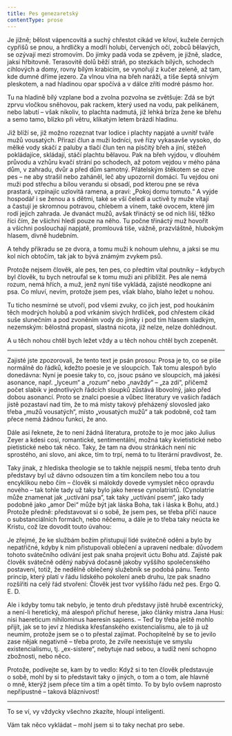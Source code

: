 ```yaml
---
title: Pes genezaretský
contentType: prose
---
```


Je jižně; bělost vápencovitá a suchý chřestot cikád ve křoví, kužele černých cypřišů se pnou, a hrdličky a modří holubi, červených očí, zobců bělavých, se ozývají mezi stromovím. Do jímky padá voda se zpěvem, je jižně, sladce, jaksi hřbitovně. Terasovitě dolů běží stráň, po stezkách bílých, schodech cihlových a domy, rovny bílým krabicím, se vynořují z kučer zeleně, až tam, kde dumné dříme jezero. Za vlnou vlna na břeh naráží, a tiše šeptá snivým pleskotem, a nad hladinou opar spočívá a v dálce zříti modré pásmo hor.

Tu na hladině bílý vzplane bod a zvolna pozvolna se zvětšuje: Zdá se být zprvu vločkou sněhovou, pak rackem, který used na vodu, pak pelikánem, nebo labutí – však nikoliv, to plachta nadmutá, již lehká bríza žene ke břehu a semo tamo, blízko při větru, klikatým letem brázdí hladinu.

Již blíží se, již možno rozeznat tvar lodice i plachty napjaté a uvnitř tváře mužů vousatých. Přirazí člun a muži lodníci, své řízy vykasavše vysoko, do mělké vody skáčí z paluby a tlačí člun ten na písčitý břeh a jiní, stěžeň pokládajíce, skládají, stáčí plachtu bělavou. Pak na břeh vyjdou, v dlouhém průvodu a vzhůru kvačí strání po schodech, až potom vejdou v mého pána dům, v zahradu, dvůr a před dům samotný. Přátelským štěkotem se ozve pes – ne aby strašil nebo zaháněl, leč aby upozornil domácí. Tu vejdou oni muži pod střechu a bílou verandu si obsadí, pod kterou pne se réva prastará, vzpínajíc uzlovitá ramena, a praví: „Pokoj domu tomuto.“ A vyjde hospodář i se ženou a s dětmi, také se vší čeledí a uctivě ty muže vítají a častují je skromnou potravou, chlebem a vínem, také ovocem, které jim rodí jejich zahrada. Je dvanáct mužů, avšak třináctý se od nich liší, těžko říci čím, že všichni hledí pouze na něho. Tu počne třináctý muž hovořit a všichni poslouchají napjatě, promlouvá tiše, vážně, prazvláštně, hlubokým hlasem, divně hudebním.

A tehdy přikradu se ze dvora, a tomu muži k nohoum ulehnu, a jaksi se mu kol nich obtočím, tak jak to bývá známým zvykem psů.

Protože nejsem člověk, ale pes, ten pes, co předtím vítal poutníky – kdybych byl člověk, tu bych netroufal se k tomu muži ani přiblížit. Pes ale nemá rozum, nemá hřích, a muž, jenž nyní tiše vykládá, zajisté neodkopne ani psa. Co mluví, nevím, protože jsem pes, však blaho, blaho ležet u nohou.

Tu ticho nesmírné se utvoří, pod všemi zvuky, co jich jest, pod houkáním těch modrých holubů a pod vrkáním sivých hrdliček, pod chřestem cikád suše slunečním a pod zvoněním vody do jímky i pod tím hlasem sladkým, nezemským: bělostná propast, slastná nicota, jíž nelze, nelze dohlédnout.

A u těch nohou chtěl bych ležet vždy a u těch nohou chtěl bych zcepenět.

* * *

Zajisté jste zpozorovali, že tento text je psán prosou: Prosa je to, co se píše normálně do řádků, kdežto poesie je ve sloupcích. Tak tomu alespoň bylo donedávna: Nyní je poesie taky to, co, jsouc psáno ve sloupcích, má jakési asonance, např. „lyceum“ a „rozum“ nebo „navždy“ – „za zdí“, přičemž počet slabik v jednotlivých řádcích sloupků zůstává libovolný, jako před dobou asonancí. Proto se znalci poesie a vůbec literatury ve vašich řadách jistě pozastaví nad tím, že to má místy takový přeházený slovosled jako třeba „mužů vousatých“, místo „vousatých mužů“ a tak podobně, což tam přece nemá žádnou funkci, že ano.

Dále asi řeknete, že to není žádná literatura, protože to je moc jako Julius Zeyer a kdesi cosi, romantické, sentimentální, možná taky kvietistické nebo pietistické nebo tak něco. Taky, že tam na dvou stránkách není nic sprostého, ani slovo, ani akce, tím to trpí, nemá to tu literární pravdivost, že.

Taky jinak, z hlediska theologie se to takhle nejspíš nesmí, třeba tento druh představy byl už dávno odsouzen tím a tím koncilem nebo tou a tou encyklikou nebo čím – člověk si málokdy dovede vymyslet něco opravdu nového – tak tohle tady už taky bylo jako herese cynolatristů. (Cynolatrie může znamenat jak „uctívání psa“, tak taky „uctívání psem“, jako tady podobně jako „amor Dei“ může být jak láska Boha, tak i láska k Bohu, atd.) Protože předně: představovat si o sobě, že jsem pes, se třeba příčí nauce o substanciálních formách, nebo něčemu, a dále je to třeba taky neúcta ke Kristu, což lze dovodit touto úvahou:

Je zřejmé, že ke službám božím přistupují lidé svátečně oděni a bylo by nepatřičné, kdyby k nim přistupovali oblečení a upravení nedbale: důvodem tohoto svátečního odívání jest pak snaha projevit úctu Bohu atd. Zajisté pak člověk svátečně oděný nabývá dočasně jakoby vyššího společenského postavení, totiž, že nedělně oblečený služebník se podobá pánu. Tento princip, který platí v řádu lidského pokolení aneb druhu, lze pak snadno rozšířiti na celý řád stvoření: Člověk jest tvor vyššího řádu než pes. Ergo Q. E. D.

Ale i kdyby tomu tak nebylo, je tento druh představy jistě hrubě excentrický, a není-li heretický, má alespoň příchuť herese, jako články mistra Jana Husi: nisi haereticum nihilominus haeresin sapiens. – Teď by třeba ještě mohlo přijít, jak se to jeví z hlediska křesťanského existencialismu, ale to já už neumím, protože jsem se o to přestal zajímat. Pochopitelně by se to jevilo zase nějak negativně – třeba proto, že zvíře neexistuje ve smyslu existencialismu, tj. „ex-sistere“, nebytuje nad sebou, a tudíž není schopno zbožnosti, nebo něco.

Protože, podívejte se, kam by to vedlo: Když si to ten člověk představuje o sobě, mohl by si to představit taky o jiných, o tom a o tom, ale hlavně o mně, kterýž jsem přece tím a tím a opět tímto. To by bylo ovšem naprosto nepřípustné – taková bláznivost!

* * *

To se ví, vy vždycky všechno zkazíte, hloupí inteligenti.

Vám tak něco vykládat – mohl jsem si to taky nechat pro sebe.
